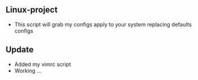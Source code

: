 ## Linux-project
- This script will grab my configs apply to your system replacing defaults configs

## Update
- Added my vimrc script
- Working ...
